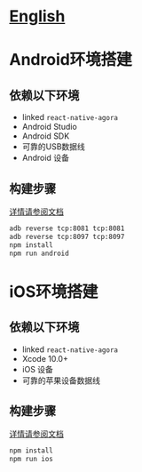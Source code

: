 # [English](./README.md)

# Android环境搭建

## 依赖以下环境
  * linked `react-native-agora`
  * Android Studio
  * Android SDK
  * 可靠的USB数据线
  * Android 设备

## 构建步骤
  [详情请参阅文档](../../docs/ANDROID_INSTALLATION.zh.md)
  ```bash
  adb reverse tcp:8081 tcp:8081
  adb reverse tcp:8097 tcp:8097
  npm install
  npm run android
  ```

# iOS环境搭建

## 依赖以下环境
  * linked `react-native-agora`
  * Xcode 10.0+
  * iOS 设备
  * 可靠的苹果设备数据线

## 构建步骤
  [详情请参阅文档](../../docs/IOS_INSTALLATION.zh.md)
  ```bash
  npm install
  npm run ios
  ```
